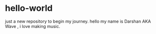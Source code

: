 # hello-world
just a new repository to begin my journey.
hello my name is Darshan AKA Wave , i love making music.
